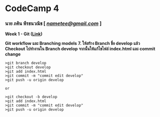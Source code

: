 # CodeCamp 4

### นาย ภคิน พีรธนวณิช  [ *nametee@gmail.com* ]

**Week 1 - Git ([Link](https://drive.google.com/open?id=1-4vBTew5HNz3zoyQK2qwhTMyiVMPBNIz))**

**Git workflow และ Branching models**
**7. ให้สร้าง Branch ชื่อ develop แล้ว Checkout ไปทํางานใน Branch develop จากนั้นให้แก้ไขไฟล์ index.html และ commit change**
```
>git branch develop
>git checkout develop
>git add index.html
>git commit -m "commit edit develop"
>git push -u origin develop

or

>git checkout -b develop
>git add index.html
>git commit -m "commit edit develop"
>git push -u origin develop
```